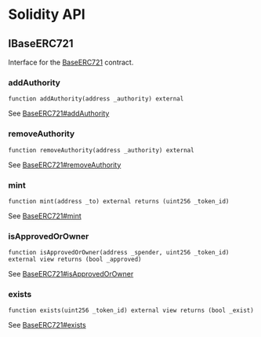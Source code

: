 # Solidity API

## IBaseERC721

Interface for the [BaseERC721](/docs/base/BaseERC721.md) contract.

### addAuthority

```solidity
function addAuthority(address _authority) external
```

See [BaseERC721#addAuthority](/docs/base/BaseERC721.md#addAuthority)

### removeAuthority

```solidity
function removeAuthority(address _authority) external
```

See [BaseERC721#removeAuthority](/docs/base/BaseERC721.md#removeAuthority)

### mint

```solidity
function mint(address _to) external returns (uint256 _token_id)
```

See [BaseERC721#mint](/docs/base/BaseERC721.md#mint)

### isApprovedOrOwner

```solidity
function isApprovedOrOwner(address _spender, uint256 _token_id) external view returns (bool _approved)
```

See [BaseERC721#isApprovedOrOwner](/docs/base/BaseERC721.md#isApprovedOrOwner)

### exists

```solidity
function exists(uint256 _token_id) external view returns (bool _exist)
```

See [BaseERC721#exists](/docs/base/BaseERC721.md#exists)
